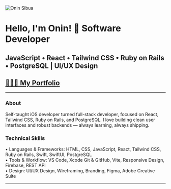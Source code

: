 <img src="https://i.imgur.com/rCfl63c.png" alt="Onin Sibua">

# Hello, I'm Onin! 👋 Software Developer 
## JavaScript • React • Tailwind CSS • Ruby on Rails • PostgreSQL | UI/UX Design

## [🧑🏻‍💻 My Portfolio](https://onincodes.com)

***

###  About

Self-taught iOS developer turned full-stack developer, focused on React, Tailwind CSS, Ruby on Rails, and PostgreSQL. I love building clean user interfaces and robust backends — always learning, always shipping.


### Technical Skills

• Languages & Frameworks: HTML, CSS, JavaScript, React, Tailwind CSS, Ruby on Rails, Swift, SwiftUI, PostgreSQL
<br/>
• Tools & Workflow: VS Code, Xcode Git & GitHub, Vite, Responsive Design, Firebase, REST API
<br/>
• Design: UI/UX Design, Wireframing, Branding, Figma, Adobe Creative Suite

---

